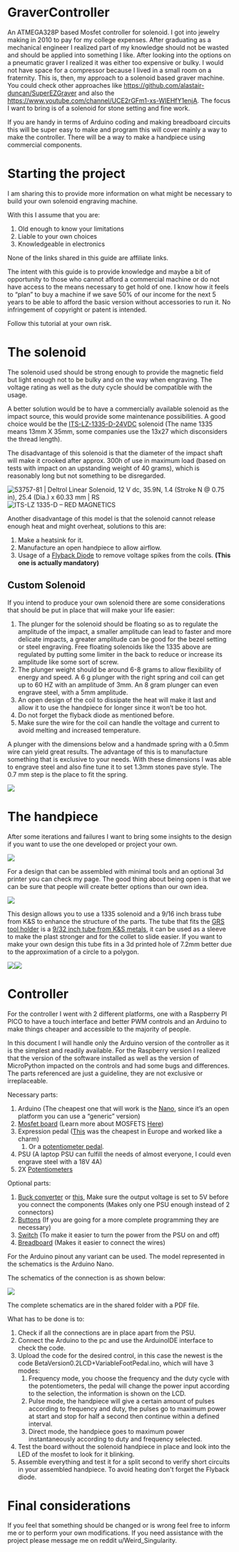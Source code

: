# GraverController
An ATMEGA328P based Mosfet controller for solenoid.
I got into jewelry making in 2010 to pay for my college expenses. After graduating as a mechanical engineer I realized part of my knowledge should not be wasted and should be applied into something I like.
After looking into the options on a pneumatic graver I realized it was either too expensive or bulky. 
I would not have space for a compressor because I lived in a small room on a fraternity.
This is, then, my approach to a solenoid based graver machine.
You could check other approaches like https://github.com/alastair-duncan/SuperEZGraver and also the https://www.youtube.com/channel/UCE2rGFm1-xs-WIEHfY1enjA.
The focus I want to bring is of a solenoid for stone setting and fine work.

If you are handy in terms of Arduino coding and making breadboard circuits this will be super easy to make and program this will cover mainly a way to make the controller. There will be a way to make a handpiece using commercial components.

# **Starting the project**
I am sharing this to provide more information on what might be necessary to build your own solenoid engraving machine.

With this I assume that you are:

1. Old enough to know your limitations
1. Liable to your own choices
1. Knowledgeable in electronics

None of the links shared in this guide are affiliate links.

The intent with this guide is to provide knowledge and maybe a bit of opportunity to those who cannot afford a commercial machine or do not have access to the means necessary to get hold of one. I know how it feels to “plan” to buy a machine if we save 50% of our income for the next 5 years to be able to afford the basic version without accessories to run it. No infringement of copyright or patent is intended.

Follow this tutorial at your own risk.
# **The solenoid**
The solenoid used should be strong enough to provide the magnetic field but light enough not to be bulky and on the way when engraving. The voltage rating as well as the duty cycle should be compatible with the usage.

A better solution would be to have a commercially available solenoid as the impact source, this would provide some maintenance possibilities. A good choice would be the [ITS-LZ-1335-D-24VDC](https://www.elpro.org/gb/red-magnetics-its-lz-series/32677-its-lz-1335-d-24vdc.html) solenoid (The name 1335 means 13mm X 35mm, some companies use the 13x27 which disconsiders the thread length).

The disadvantage of this solenoid is that the diameter of the impact shaft will make it crooked after approx. 300h of use in maximum load (based on tests with impact on an upstanding weight of 40 grams), which is reasonably long but not something to be disregarded.

![53757-81 | Deltrol Linear Solenoid, 12 V dc, 35.9N, 1.4 (Stroke N @ 0.75  in), 25.4 (Dia.) x 60.33 mm | RS](Aspose.Words.a1b2dc12-f32a-4c42-b293-afb59d340340.001.jpeg)![ITS-LZ 1335-D – RED MAGNETICS](Aspose.Words.a1b2dc12-f32a-4c42-b293-afb59d340340.002.png)

Another disadvantage of this model is that the solenoid cannot release enough heat and might overheat, solutions to this are:

1. Make a heatsink for it.
1. Manufacture an open handpiece to allow airflow.
1. Usage of a [Flyback Diode](https://en.wikipedia.org/wiki/Flyback_diode) to remove voltage spikes from the coils. **(This one is actually mandatory)**
## **Custom Solenoid**
If you intend to produce your own solenoid there are some considerations that should be put in place that will make your life easier:

1. The plunger for the solenoid should be floating so as to regulate the amplitude of the impact, a smaller amplitude can lead to faster and more delicate impacts, a greater amplitude can be good for the bezel setting or steel engraving. Free floating solenoids like the 1335 above are regulated by putting some limiter in the back to reduce or increase its amplitude like some sort of screw.
1. The plunger weight should be around 6-8 grams to allow flexibility of energy and speed. A 6 g plunger with the right spring and coil can get up to 60 HZ with an amplitude of 3mm. An 8 gram plunger can even engrave steel, with a 5mm amplitude.
1. An open design of the coil to dissipate the heat will make it last and allow it to use the handpiece for longer since it won’t be too hot.
1. Do not forget the flyback diode as mentioned before.
1. Make sure the wire for the coil can handle the voltage and current to avoid melting and increased temperature.

A plunger with the dimensions below and a handmade spring with a 0.5mm wire can yield great results. The advantage of this is to manufacture something that is exclusive to your needs. With these dimensions I was able to engrave steel and also fine tune it to set 1.3mm stones pave style. The 0.7 mm step is the place to fit the spring.

![](Aspose.Words.a1b2dc12-f32a-4c42-b293-afb59d340340.003.png)
# **The handpiece**
After some iterations and failures I want to bring some insights to the design if you want to use the one developed or project your own.

![](Aspose.Words.a1b2dc12-f32a-4c42-b293-afb59d340340.004.png)

For a design that can be assembled with minimal tools and an optional 3d printer you can check my page. The good thing about being open is that we can be sure that people will create better options than our own idea.

![](Aspose.Words.a1b2dc12-f32a-4c42-b293-afb59d340340.005.png)

This design allows you to use a 1335 solenoid and a 9/16 inch brass tube from K&S to enhance the structure of the parts. The tube that fits the [GRS tool holder](https://grs.com/product/grs-quickchange-handle/) is a [9/32 inch tube from K&S metals](https://ksmetals.com/collections/12-round-brass-tubing/products/br029-9-32), it can be used as a sleeve to make the plast stronger and for the collet to slide easier. If you want to make your own design this tube fits in a 3d printed hole of 7.2mm better due to the approximation of a circle to a polygon.

![](Aspose.Words.a1b2dc12-f32a-4c42-b293-afb59d340340.006.jpeg)![](Aspose.Words.a1b2dc12-f32a-4c42-b293-afb59d340340.007.jpeg)


# **Controller**
For the controller I went with 2 different platforms, one with a Raspberry PI PICO to have a touch interface and better PWM controls and an Arduino to make things cheaper and accessible to the majority of people.

In this document I will handle only the Arduino version of the controller as it is the simplest and readily available. For the Raspberry version I realized that the version of the software installed as well as the version of MicroPython impacted on the controls and had some bugs and differences. The parts referenced are just a guideline, they are not exclusive or irreplaceable.

Necessary parts:

1. Arduino (The cheapest one that will work is the [Nano](https://store.arduino.cc/products/arduino-nano), since it’s an open platform you can use a “generic” version)
1. [Mosfet board](https://www.amazon.com/HiLetgo-IRF520-MOSFET-Arduino-Raspberry/dp/B01I1J14MO) (Learn more about MOSFETS [Here](https://dronebotworkshop.com/transistors-mosfets/))
1. Expression pedal ([This](https://www.thomann.de/se/maudio_expression_pedal.htm) was the cheapest in Europe and worked like a charm)
   1. Or a [potentiometer pedal](https://thepihut.com/products/foot-pedal-potentiometer-sewing-machine-speed-controller).
1. PSU (A laptop PSU can fulfill the needs of almost everyone, I could even engrave steel with a 18V 4A)
1. 2X [Potentiometers](https://thepihut.com/products/gravity-analog-rotation-potentiometer-sensor-v1-for-arduino)

Optional parts:

1. [Buck converter](https://thepihut.com/products/dc-dc-power-module-25w) or [this](https://www.amazon.ca/Lysignal-LM2596-Supply-Adjustable-Converter/dp/B074J4NXCM), Make sure the output voltage is set to 5V before you connect the components (Makes only one PSU enough instead of 2 connectors)
1. [Buttons](https://thepihut.com/products/stemma-wired-tactile-push-button-pack-5-color-pack) (If you are going for a more complete programming they are necessary)
1. [Switch](https://thepihut.com/products/mini-panel-mount-dpdt-toggle-switch) (To make it easier to turn the power from the PSU on and off)
1. [Breadboard](https://thepihut.com/products/raspberry-pi-breadboard-half-size) (Makes it easier to connect the wires)

For the Arduino pinout any variant can be used. The model represented in the schematics is the Arduino Nano.

The schematics of the connection is as shown below:

![](Aspose.Words.a1b2dc12-f32a-4c42-b293-afb59d340340.008.png)

The complete schematics are in the shared folder with a PDF file.

What has to be done is to:

1. Check if all the connections are in place apart from the PSU.
1. Connect the Arduino to the pc and use the ArduinoIDE interface to check the code.
1. Upload the code for the desired control, in this case the newest is the code BetaVersion0.2LCD+VariableFootPedal.ino, which will have 3 modes:
   1. Frequency mode, you choose the frequency and the duty cycle with the potentiometers, the pedal will change the power input according to the selection, the information is shown on the LCD.
   1. Pulse mode, the handpiece will give a certain amount of pulses according to frequency and duty, the pulses go to maximum power at start and stop for half a second then continue within a defined interval.
   1. Direct mode, the handpiece goes to maximum power instantaneously according to duty and frequency selected.
1. Test the board without the solenoid handpiece in place and look into the LED of the mosfet to look for it blinking.
1. Assemble everything and test it for a split second to verify short circuits in your assembled handpiece. To avoid heating don't forget the Flyback diode.
# **Final considerations**
If you feel that something should be changed or is wrong feel free to inform me or to perform your own modifications. If you need assistance with the project please message me on reddit u/Weird\_Singularity.


